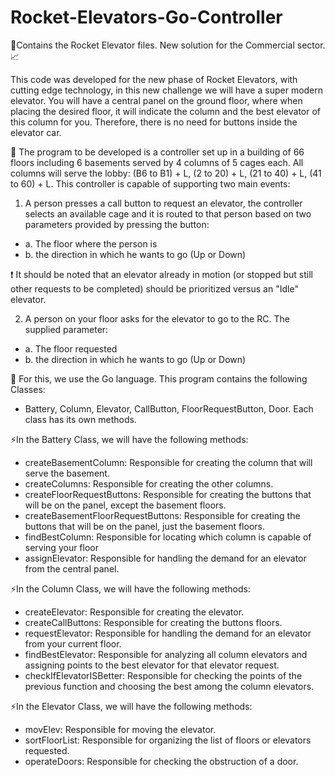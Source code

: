 # Rocket-Elevators-Go-Controller
🚀Contains the Rocket Elevator files. New solution for the Commercial sector. 📈

This code was developed for the new phase of Rocket Elevators, with cutting edge technology, in this new challenge we will have a super modern elevator.
You will have a central panel on the ground floor, where when placing the desired floor, it will indicate the column and the best elevator of this column for you.
Therefore, there is no need for buttons inside the elevator car.

📌 The program to be developed is a controller set up in a building of 66 floors including 6 basements served by 4 columns of 5 cages each.
All columns will serve the lobby: (B6 to B1) + L, (2 to 20) + L, (21 to 40) + L, (41 to 60) + L.
This controller is capable of supporting two main events:

1. A person presses a call button to request an elevator, the controller selects an
available cage and it is routed to that person based on two parameters provided by
pressing the button:
- a. The floor where the person is
- b. the direction in which he wants to go (Up or Down)

❗ It should be noted that an elevator already in motion (or stopped but still
other requests to be completed) should be prioritized versus an "Idle" elevator.

2. A person on your floor asks for the elevator to go to the RC.
The supplied parameter:
- a. The floor requested
- b. the direction in which he wants to go (Up or Down)

🎯 For this, we use the Go language.
This program contains the following Classes:
- Battery, Column, Elevator, CallButton, FloorRequestButton, Door.
Each class has its own methods.

⚡In the Battery Class, we will have the following methods:
- createBasementColumn: Responsible for creating the column that will serve the basement. 
- createColumns: Responsible for creating the other columns.
- createFloorRequestButtons: Responsible for creating the buttons that will be on the panel, except the basement floors.
- createBasementFloorRequestButtons: Responsible for creating the buttons that will be on the panel, just the basement floors.
- findBestColumn: Responsible for locating which column is capable of serving your floor
- assignElevator: Responsible for handling the demand for an elevator from the central panel.

⚡In the Column Class, we will have the following methods:
- createElevator: Responsible for creating the elevator. 
- createCallButtons: Responsible for creating the buttons floors. 
- requestElevator: Responsible for handling the demand for an elevator from your current floor. 
- findBestElevator: Responsible for analyzing all column elevators and assigning points to the best elevator for that elevator request. 
- checkIfElevatorISBetter: Responsible for checking the points of the previous function and choosing the best among the column elevators.

⚡In the Elevator Class, we will have the following methods:
- movElev: Responsible for moving the elevator.
- sortFloorList: Responsible for organizing the list of floors or elevators requested.
- operateDoors: Responsible for checking the obstruction of a door.
